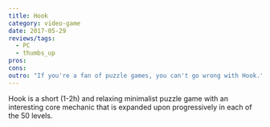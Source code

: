 ```yaml
---
title: Hook
category: video-game
date: 2017-05-29
reviews/tags:
  - PC
  - thumbs_up
pros:
cons:
outro: "If you're a fan of puzzle games, you can't go wrong with Hook."
---
```


Hook is a short (1-2h) and relaxing minimalist puzzle game with an interesting core mechanic that is expanded upon progressively in each of the 50 levels.
